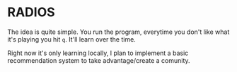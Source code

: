 # RADIOS

The idea is quite simple. You run the program, everytime you don't like what
it's playing you hit `q`. It'll learn over the time.

Right now it's only learning locally, I plan to implement a basic
recommendation system to take advantage/create a comunity.
